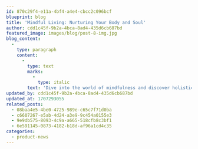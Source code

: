 ```yaml
---
id: 870c29f4-e11a-4bf4-a4e4-cbcc2c096bcf
blueprint: blog
title: 'Mindful Living: Nurturing Your Body and Soul'
author: cdd1c45f-9b2a-4bca-8ad4-435d6cb687bd
featured_image: images/blog/post-8-img.jpg
blog_content:
  -
    type: paragraph
    content:
      -
        type: text
        marks:
          -
            type: italic
        text: 'Dive into the world of mindfulness and discover holistic approaches to living a balanced life. From meditation techniques to sustainable practices, explore ways to nurture your body, mind, and soul. Join us on a path to a more mindful and fulfilling existence.'
updated_by: cdd1c45f-9b2a-4bca-8ad4-435d6cb687bd
updated_at: 1707293055
related_posts:
  - 08baa4e5-4be0-4725-989e-c65c7f71d0ba
  - c6607267-e5ab-4d24-a3e9-9c454a0155e3
  - 9e9db575-8093-4c9a-a665-518cfb8c3bf1
  - 6e591145-0873-4182-b18d-af96a1cd4c35
categories:
  - product-news
---
```


